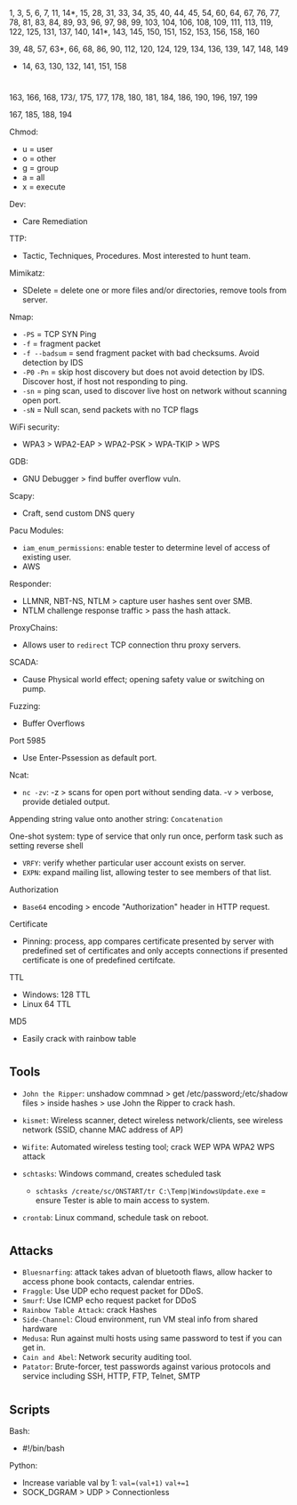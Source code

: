 1, 3, 5, 6, 7, 11, 14*, 15, 28, 31, 33, 34, 35, 40, 44, 45, 54, 60, 64, 67, 76, 77, 78, 81, 83, 84, 89, 93, 96, 97, 98, 99, 103, 104, 106, 108, 109, 111, 113, 119, 122, 125, 131, 137, 140, 141*, 143, 145, 150, 151, 152, 153, 156, 158, 160

39, 48, 57, 63*, 66, 68, 86, 90, 112, 120, 124, 129, 134, 136, 139, 147, 148, 149

- 14, 63, 130, 132, 141, 151, 158

#

163, 166, 168, 173/, 175, 177, 178, 180, 181, 184, 186, 190, 196, 197, 199

167, 185, 188, 194

Chmod:
- u = user
- o = other
- g = group
- a = all
- x = execute

Dev:
- Care Remediation 

TTP:
- Tactic, Techniques, Procedures. Most interested to hunt team.

Mimikatz:
- SDelete = delete one or more files and/or directories, remove tools from server.

Nmap:
- `-PS` = TCP SYN Ping
- `-f` = fragment packet
- `-f --badsum` = send fragment packet with bad checksums. Avoid detection by IDS
- `-P0` `-Pn` = skip host discovery but does not avoid detection by IDS. Discover host, if host not responding to ping.
- `-sn` = ping scan, used to discover live host on network without scanning open port.
- `-sN` = Null scan, send packets with no TCP flags

WiFi security:
- WPA3 > WPA2-EAP > WPA2-PSK > WPA-TKIP > WPS

GDB:
- GNU Debugger > find buffer overflow vuln.

Scapy:
- Craft, send custom DNS query

Pacu Modules:
- `iam_enum_permissions`: enable tester to determine level of access of existing user.
- AWS

Responder:
- LLMNR, NBT-NS, NTLM > capture user hashes sent over SMB.
- NTLM challenge response traffic > pass the hash attack.

ProxyChains:
- Allows user to `redirect` TCP connection thru proxy servers.

SCADA:
- Cause Physical world effect; opening safety value or switching on pump.

Fuzzing:
- Buffer Overflows

Port 5985
- Use Enter-Pssession as default port.

Ncat:
- `nc -zv`: -z > scans for open port without sending data. -v > verbose, provide detialed output.

Appending string value onto another string: `Concatenation`

One-shot system: type of service that only run once, perform task such as setting reverse shell

- `VRFY`: verify whether particular user account exists on server.
- `EXPN`: expand mailing list, allowing tester to see members of that list.

Authorization
- `Base64` encoding > encode "Authorization" header in HTTP request.

Certificate
- Pinning: process, app compares certificate presented by server with predefined set of certificates and only accepts connections if presented certificate is one of predefined certifcate.

TTL
- Windows: 128 TTL
- Linux 64 TTL

MD5
- Easily crack with rainbow table

#

## Tools

- `John the Ripper`: unshadow commnad > get /etc/password;/etc/shadow files > inside hashes > use John the Ripper to crack hash.
- `kismet`: Wireless scanner, detect wireless network/clients, see wireless network (SSID, channe MAC address of AP)
- `Wifite`: Automated wireless testing tool; crack WEP WPA WPA2 WPS attack

- `schtasks`: Windows command, creates scheduled task
  - `schtasks /create/sc/ONSTART/tr C:\Temp|WindowsUpdate.exe` = ensure Tester is able to main access to system.
- `crontab`: Linux command, schedule task on reboot.

#

## Attacks

- `Bluesnarfing`: attack takes advan of bluetooth flaws, allow hacker to access phone book contacts, calendar entries.
- `Fraggle`: Use UDP echo request packet for DDoS.
- `Smurf`: Use ICMP echo request packet for DDoS
- `Rainbow Table Attack`: crack Hashes
- `Side-Channel`: Cloud environment, run VM steal info from shared hardware
- `Medusa`: Run against multi hosts using same password to test if you can get in.
- `Cain and Abel`: Network security auditing tool.
- `Patator`: Brute-forcer, test passwords against various protocols and service including SSH, HTTP, FTP, Telnet, SMTP

#

## Scripts

Bash: 
- #!/bin/bash 

Python:
- Increase variable val by 1: `val=(val+1)` `val+=1`
- SOCK_DGRAM > UDP > Connectionless
